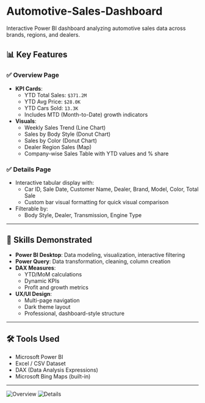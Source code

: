 # Automotive-Sales-Dashboard
Interactive Power BI dashboard analyzing automotive sales data across brands, regions, and dealers.

## 📊 Key Features

### ✅ Overview Page
- **KPI Cards**:
  - YTD Total Sales: `$371.2M`
  - YTD Avg Price: `$28.0K`
  - YTD Cars Sold: `13.3K`
  - Includes MTD (Month-to-Date) growth indicators
- **Visuals**:
  - Weekly Sales Trend (Line Chart)
  - Sales by Body Style (Donut Chart)
  - Sales by Color (Donut Chart)
  - Dealer Region Sales (Map)
  - Company-wise Sales Table with YTD values and % share

### ✅ Details Page
- Interactive tabular display with:
  - Car ID, Sale Date, Customer Name, Dealer, Brand, Model, Color, Total Sale
  - Custom bar visual formatting for quick visual comparison
- Filterable by:
  - Body Style, Dealer, Transmission, Engine Type

---

## 🧠 Skills Demonstrated

- **Power BI Desktop**: Data modeling, visualization, interactive filtering
- **Power Query**: Data transformation, cleaning, column creation
- **DAX Measures**:
  - YTD/MoM calculations
  - Dynamic KPIs
  - Profit and growth metrics
- **UX/UI Design**:
  - Multi-page navigation
  - Dark theme layout
  - Professional, dashboard-style structure

---

## 🛠 Tools Used

- Microsoft Power BI
- Excel / CSV Dataset
- DAX (Data Analysis Expressions)
- Microsoft Bing Maps (built-in)

---
![Overview](https://github.com/user-attachments/assets/ee1c248f-c07e-4954-a390-e97dbc60cf2f)
![Details](https://github.com/user-attachments/assets/bfd8d591-f101-49a7-9059-089c56fcc9c5)


